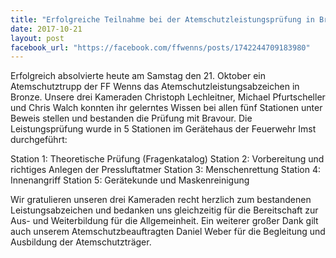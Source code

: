 ```yaml
---
title: "Erfolgreiche Teilnahme bei der Atemschutzleistungsprüfung in Bronze"
date: 2017-10-21
layout: post
facebook_url: "https://facebook.com/ffwenns/posts/1742244709183980"
---
```


Erfolgreich absolvierte heute am Samstag den 21. Oktober ein Atemschutztrupp der FF Wenns das Atemschutzleistungsabzeichen in Bronze. Unsere drei Kameraden Christoph Lechleitner, Michael Pfurtscheller und Chris Walch konnten ihr gelerntes Wissen bei allen fünf Stationen unter Beweis stellen und bestanden die Prüfung mit Bravour. Die Leistungsprüfung wurde in 5 Stationen im Gerätehaus der Feuerwehr Imst durchgeführt:

 Station 1: Theoretische Prüfung (Fragenkatalog)
 Station 2: Vorbereitung und richtiges Anlegen der Pressluftatmer
 Station 3: Menschenrettung
 Station 4: Innenangriff
 Station 5: Gerätekunde und Maskenreinigung

Wir gratulieren unseren drei Kameraden recht herzlich zum bestandenen Leistungsabzeichen und bedanken uns gleichzeitig für die Bereitschaft zur Aus- und Weiterbildung für die Allgemeinheit. Ein weiterer großer Dank gilt auch unserem Atemschutzbeauftragten Daniel Weber für die Begleitung und Ausbildung der Atemschutzträger.